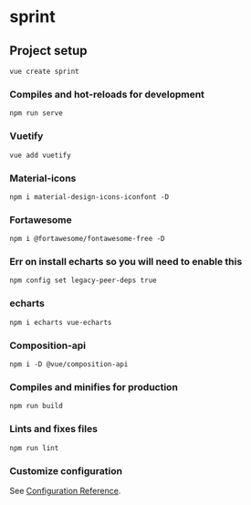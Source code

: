 # sprint

## Project setup
```
vue create sprint 
```

### Compiles and hot-reloads for development
```
npm run serve
```

### Vuetify 
```
vue add vuetify
```

### Material-icons
```
npm i material-design-icons-iconfont -D
```

### Fortawesome
```
npm i @fortawesome/fontawesome-free -D
```

### Err on install echarts so you will need to enable this
```
npm config set legacy-peer-deps true
```

### echarts
```
npm i echarts vue-echarts
```


### Composition-api 
```
npm i -D @vue/composition-api
```

### Compiles and minifies for production
```
npm run build
```

### Lints and fixes files
```
npm run lint
```

### Customize configuration
See [Configuration Reference](https://cli.vuejs.org/config/).
